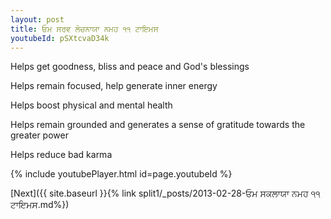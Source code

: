 ```yaml
---
layout: post
title: ਓਮ ਸਰਵ ਲੋਚਨਾਯਾ ਨਮਹ ੧੧ ਟਾਇਮਸ
youtubeId: pSXtcvaD34k
---
```

 
 
Helps get goodness, bliss and peace and God's blessings
 
Helps remain focused, help generate inner energy 
 
Helps boost physical and mental health 
 
Helps remain grounded and generates a sense of gratitude towards the greater power 
 
Helps reduce bad karma
 
 
 
 


{% include youtubePlayer.html id=page.youtubeId %}
 
[Next]({{ site.baseurl }}{% link  split1/_posts/2013-02-28-ਓਮ ਸਕਲਾਯਾ ਨਮਹ ੧੧ ਟਾਇਮਸ.md%})
 
